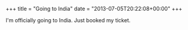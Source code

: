 +++
title = "Going to India"
date = "2013-07-05T20:22:08+00:00"
+++

I'm officially going to India. Just booked my ticket.
			